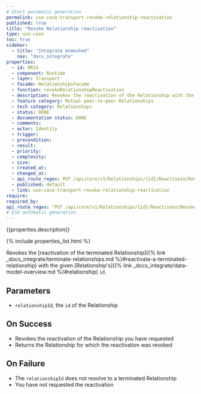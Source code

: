 ```yaml
---
# Start automatic generation
permalink: use-case-transport-revoke-relationship-reactivation
published: true
title: "Revoke Relationship reactivation"
type: use-case
toc: true
sidebar:
  - title: "Integrate enmeshed"
    nav: "docs_integrate"
properties:
  - id: RR14
  - component: Runtime
  - layer: Transport
  - facade: RelationshipsFacade
  - function: revokeRelationshipReactivation
  - description: Revokes the reactivation of the Relationship with the given `relationshipId`.
  - feature category: Mutual peer-to-peer Relationships
  - tech category: Relationships
  - status: DONE
  - documentation status: DONE
  - comments:
  - actor: Identity
  - trigger:
  - precondition:
  - result:
  - priority:
  - complexity:
  - size:
  - created_at:
  - changed_at:
  - api_route_regex: PUT /api/core/v1/Relationships/{id}/Reactivate/Revoke
  - published: default
  - link: use-case-transport-revoke-relationship-reactivation
require:
required_by:
api_route_regex: ^PUT /api/core/v1/Relationships/{id}/Reactivate/Revoke$
# End automatic generation
---
```


{{properties.description}}

{% include properties_list.html %}

Revokes the [reactivation of the terminated Relationship]({% link _docs_integrate/terminate-relationships.md %}#reactivate-a-terminated-relationship) with the given [Relationship's]({% link _docs_integrate/data-model-overview.md %}#relationship) `id`.

## Parameters

- `relationshipId`, the `id` of the Relationship

## On Success

- Revokes the reactivation of the Relationship you have requested
- Returns the Relationship for which the reactivation was revoked

## On Failure

- The `relationshipId` does not resolve to a terminated Relationship
- You have not requested the reactivation

